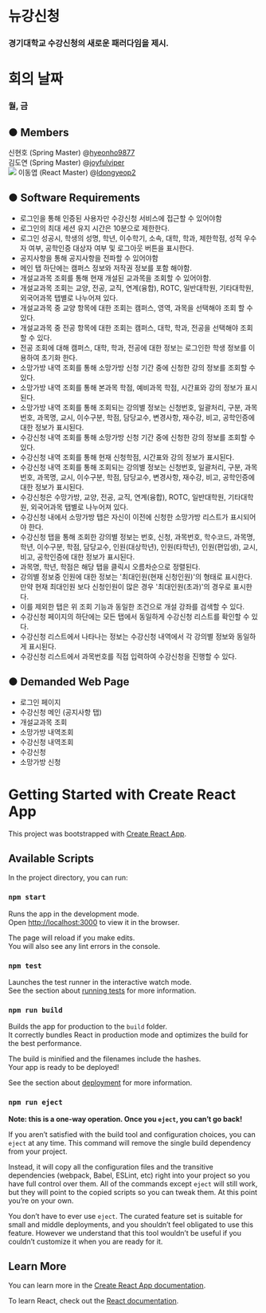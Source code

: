 # 뉴강신청
### 경기대학교 수강신청의 새로운 패러다임을 제시.

# 회의 날짜
### 월, 금


## ● Members

신현호 (Spring Master) @[hyeonho9877](https://github.com/hyeonho9877)<br>
김도연 (Spring Master) @[joyfulviper](https://github.com/joyfulviper)<br>
<img src="https://img.shields.io/badge/React-61DAFB?style=flat-square&logo=React&logoColor=white"/>
이동엽 (React Master) @[ldongyeop2](https://github.com/ldongyeop2)


## ● Software Requirements
- 로그인을 통해 인증된 사용자만 수강신청 서비스에 접근할 수 있어야함
- 로그인의 최대 세션 유지 시간은 10분으로 제한한다.
- 로그인 성공시, 학생의 성명, 학년, 이수학기, 소속, 대학, 학과, 제한학점, 성적 우수자 여부, 공학인증 대상자 여부 및 로그아웃 버튼을 표시한다.
- 공지사항을 통해 공지사항을 전파할 수 있어야함
- 메인 탭 하단에는 캠퍼스 정보와 저작권 정보를 포함 해야함.
- 개설교과목 조회를 통해 현재 개설된 교과목을 조회할 수 있어야함.
- 개설교과목 조회는 교양, 전공, 교직, 연계(융합), ROTC, 일반대학원, 기타대학원, 외국어과목 탭별로 나누어져 있다.
- 개설교과목 중 교양 항목에 대한 조회는 캠퍼스, 영역, 과목을 선택해야 조회 할 수 있다.
- 개설교과목 중 전공 항목에 대한 조회는 캠퍼스, 대학, 학과, 전공을 선택해야 조회 할 수 있다.
- 전공 조회에 대해 캠퍼스, 대학, 학과, 전공에 대한 정보는 로그인한 학생 정보를 이용하여 초기화 한다.
- 소망가방 내역 조회를 통해 소망가방 신청 기간 중에 신청한 강의 정보를 조회할 수 있다.
- 소망가방 내역 조회를 통해 본과목 학점, 예비과목 학점, 시간표와 강의 정보가 표시된다.
- 소망가방 내역 조회를 통해 조회되는 강의별 정보는 신청번호, 일괄처리, 구분, 과목번호, 과목명, 교시, 이수구분, 학점, 담당교수, 변경사항, 재수강, 비고, 공학인증에 대한 정보가 표시된다.
- 수강신청 내역 조회를 통해 소망가방 신청 기간 중에 신청한 강의 정보를 조회할 수 있다.
- 수강신청 내역 조회를 통해 현재 신청학점, 시간표와 강의 정보가 표시된다.
- 수강신청 내역 조회를 통해 조회되는 강의별 정보는 신청번호, 일괄처리, 구분, 과목번호, 과목명, 교시, 이수구분, 학점, 담당교수, 변경사항, 재수강, 비고, 공학인증에 대한 정보가 표시된다.
- 수강신청은 수망가방, 교양, 전공, 교직, 연계(융합), ROTC, 일반대학원, 기타대학원, 외국어과목 탭별로 나누어져 있다.
- 수강신청 내에서 소망가방 탭은 자신이 이전에 신청한 소망가방 리스트가 표시되어야 한다.
- 수강신청 탭을 통해 조회한 강의별 정보는 번호, 신청, 과목번호, 학수코드, 과목명, 학년, 이수구분, 학점, 담당교수, 인원(대상학년), 인원(타학년), 인원(편입생), 교시, 비고, 공학인증에 대한 정보가 표시된다.
- 과목명, 학년, 학점은 해당 탭을 클릭시 오름차순으로 정렬된다.
- 강의별 정보중 인원에 대한 정보는 '최대인원(현재 신청인원)'의 형태로 표시한다. 만약 현재 최대인원 보다 신청인원이 많은 경우 '최대인원(초과)'의 경우로 표시한다.
- 이를 제외한 탭은 위 조회 기능과 동일한 조건으로 개설 강좌를 검색할 수 있다.
- 수강신청 페이지의 하단에는 모든 탭에서 동일하게 수강신청 리스트를 확인할 수 있다.
- 수강신청 리스트에서 나타나는 정보는 수강신청 내역에서 각 강의별 정보와 동일하게 표시된다.
- 수강신청 리스트에서 과목번호를 직접 입력하여 수강신청을 진행할 수 있다.

## ● Demanded Web Page
- 로그인 페이지
- 수강신청 메인 (공지사항 탭)
- 개설교과목 조회
- 소망가방 내역조회
- 수강신청 내역조회
- 수강신청
- 소망가방 신청

# Getting Started with Create React App

This project was bootstrapped with [Create React App](https://github.com/facebook/create-react-app).

## Available Scripts

In the project directory, you can run:

### `npm start`

Runs the app in the development mode.\
Open [http://localhost:3000](http://localhost:3000) to view it in the browser.

The page will reload if you make edits.\
You will also see any lint errors in the console.

### `npm test`

Launches the test runner in the interactive watch mode.\
See the section about [running tests](https://facebook.github.io/create-react-app/docs/running-tests) for more information.

### `npm run build`

Builds the app for production to the `build` folder.\
It correctly bundles React in production mode and optimizes the build for the best performance.

The build is minified and the filenames include the hashes.\
Your app is ready to be deployed!

See the section about [deployment](https://facebook.github.io/create-react-app/docs/deployment) for more information.

### `npm run eject`

**Note: this is a one-way operation. Once you `eject`, you can’t go back!**

If you aren’t satisfied with the build tool and configuration choices, you can `eject` at any time. This command will remove the single build dependency from your project.

Instead, it will copy all the configuration files and the transitive dependencies (webpack, Babel, ESLint, etc) right into your project so you have full control over them. All of the commands except `eject` will still work, but they will point to the copied scripts so you can tweak them. At this point you’re on your own.

You don’t have to ever use `eject`. The curated feature set is suitable for small and middle deployments, and you shouldn’t feel obligated to use this feature. However we understand that this tool wouldn’t be useful if you couldn’t customize it when you are ready for it.

## Learn More

You can learn more in the [Create React App documentation](https://facebook.github.io/create-react-app/docs/getting-started).

To learn React, check out the [React documentation](https://reactjs.org/).
